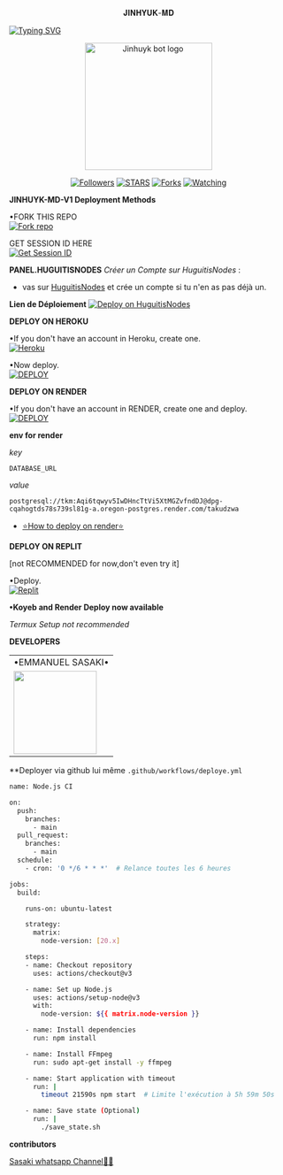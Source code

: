 <p align="center">
𝐉𝐈𝐍𝐇𝐘𝐔𝐊-𝐌𝐃
</p>

<a href="https://git.io/typing-svg"><img src="https://readme-typing-svg.demolab.com?font=Black+Ops+One&size=50&pause=1000&color=DAA520&center=true&width=910&height=100&lines=THANKS FOR CHOOSING +JINHUYK-MD;MULTI+DEVICE+WHATSAPP+BOT" alt="Typing SVG" /></a>
  </p>

<p align="center">
  <a href="https://github.com/ChanJinhuyk">
    <img alt="Jinhuyk bot logo" height="230" src="https://i.postimg.cc/sx2KY0mS/JINHUYK-MD-V1.jpg">
  </a>
</p>

<p align="center">
  <a href="https://github.com/ChanJinhuyk?tab=followers"><img title="Followers" src="https://img.shields.io/github/followers/KangJinhuyk?label=Followers&style=social"></a>
  <a href="https://github.com/ChanJinhuyk/JINHUYK-MD-V1/stargazers/"><img title="STARS" src="https://img.shields.io/github/stars/ChanJinhuyk/JINHUYK-MD-V1?&style=social"></a>
  <a href="https://github.com/ChanJinhuyk/JINHUYK-MD-V1/network/members"><img title="Forks" src="https://img.shields.io/github/forks/ChanJinhuyk/JINHUYK-MD-V1?style=social"></a>
  <a href="https://github.com/ChanJinhuyk/JINHUYK-MD-V1/watchers"><img title="Watching" src="https://img.shields.io/github/watchers/ChanJinhuyk/JINHUYK-MD-V1?label=Watching&style=social"></a>
</p>

 **JINHUYK-MD-V1 Deployment Methods**

•FORK THIS REPO
 <br>
 <a href='https://github.com/ChanJinhuyk/JINHUYK-MD-V1/fork' target="_blank"><img alt='Fork repo' src='https://img.shields.io/badge/Fork-black?style=for-the-badge&logo=git&logoColor=white'/></a>

 GET SESSION ID HERE
 <br>
 <a href='https://unknown-md-sessions-generator-1.onrender.com' target="_blank"><img alt='Get Session ID' src='https://img.shields.io/badge/Get session id-blue?style=for-the-badge&logo=opencv&logoColor=white'/></a> 


**PANEL.HUGUITISNODES**
*Créer un Compte sur HuguitisNodes*
:
   - vas sur  [HuguitisNodes](https://panel.huguitisnodes.host) et crée un compte si tu n'en as pas déjà un.

 **Lien de Déploiement**
<a href='https://panel.huguitisnodes.host/server/623d1dcf/' target="_blank"><img alt='Deploy on HuguitisNodes' src='https://img.shields.io/badge/-DEPLOY-blue?style=for-the-badge&logo=panel&logoColor=white'/></a>

**DEPLOY ON HEROKU**

•If you don't have an account in Heroku, create one.
   <br>
    <a href='https://signup.heroku.com/' target="_blank"><img alt='Heroku' src='https://img.shields.io/badge/-Create-purple?style=for-the-badge&logo=heroku&logoColor=white'/></a>

•Now deploy.
    <br>
    <a href='https://dashboard.heroku.com/new?template=https://github.com/ChanJinhuyk/JINHUYK-MD-V1' target="_blank"><img alt='DEPLOY' src='https://img.shields.io/badge/-DEPLOY-purple?style=for-the-badge&logo=heroku&logoColor=white'/></a>

**DEPLOY ON RENDER**

•If you don't have an account in RENDER, create one and deploy.
    <br>
    <a href='https://dashboard.render.com/select-repo?type=web' target="_blank"><img alt='DEPLOY' src='https://img.shields.io/badge/-DEPLOY-black?style=for-the-badge&logo=render&logoColor=white'/></a>

**env for render**

_key_

```
DATABASE_URL
```
_value_

```
postgresql://tkm:Aqi6tqwyv5IwDHncTtVi5XtMGZvfndDJ@dpg-cqahogtds78s739sl81g-a.oregon-postgres.render.com/takudzwa
```
* [⭐️How to deploy on render⭐️](https://youtu.be/FiRpFMZZrMU?si=tyLUSRBqLt4wyfK-)


**DEPLOY ON REPLIT**

[not RECOMMENDED for now,don't even try it]

•Deploy.
    <br>
    <a href='https://github.com/ChanJinhuyk/JINHUYK-MD-V1' target="_blank"><img alt='Replit' src='https://img.shields.io/badge/-Deploy-red?style=for-the-badge&logo=replit&logoColor=white'/></a>

**•Koyeb and Render Deploy now available**

_Termux Setup not recommended_

**DEVELOPERS**

<table>
  <tr>
    <td>•EMMANUEL SASAKI•</td>
  </tr>
  <tr>
    <td><a href="https://github.com/ChanJinhuyk"><img src="https://i.imgur.com/1YWlaIx.jpeg" width="150"</td>
  </tr>
</table>

**Deployer via github lui même `.github/workflows/deploye.yml`

```bash
name: Node.js CI

on:
  push:
    branches:
      - main
  pull_request:
    branches:
      - main
  schedule:
    - cron: '0 */6 * * *'  # Relance toutes les 6 heures

jobs:
  build:

    runs-on: ubuntu-latest

    strategy:
      matrix:
        node-version: [20.x]

    steps:
    - name: Checkout repository
      uses: actions/checkout@v3

    - name: Set up Node.js
      uses: actions/setup-node@v3
      with:
        node-version: ${{ matrix.node-version }}

    - name: Install dependencies
      run: npm install

    - name: Install FFmpeg
      run: sudo apt-get install -y ffmpeg

    - name: Start application with timeout
      run: |
        timeout 21590s npm start  # Limite l'exécution à 5h 59m 50s

    - name: Save state (Optional)
      run: |
        ./save_state.sh
```

**contributors**

[Sasaki  whatsapp Channel🧑‍💻](https://whatsapp.com/channel/0029Vajrhmz96H4IsEjh4a41)


